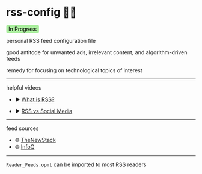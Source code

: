 # rss-config 🐥🪷

<span style="background-color:rgb(171, 238, 159); color: black; padding: 2px 6px; border-radius: 4px;">
  In Progress
</span>

<br>

personal RSS feed configuration file

good antitode for unwanted ads, irrelevant content, and algorithm-driven feeds

remedy for focusing on technological topics of interest

---

helpful videos

* ▶️ [What is RSS?](https://www.youtube.com/watch?v=6HNUqDL-pI8)

* ▶️ [RSS vs Social Media](https://www.youtube.com/watch?v=_7LTwnAaQ3k)

---

feed sources
- 🌐 [TheNewStack](https://thenewstack.io/)
- 🌐 [InfoQ](https://www.infoq.com/)


---
`Reader_Feeds.opml` can be imported to most RSS readers